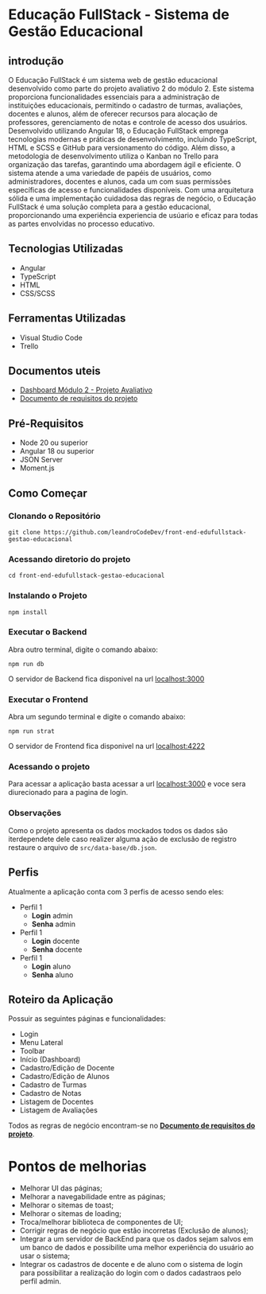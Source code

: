 # Educação FullStack - Sistema de Gestão Educacional

## introdução

O Educação FullStack é um sistema web de gestão educacional desenvolvido como parte do projeto avaliativo 2 do módulo 2. Este sistema proporciona funcionalidades essenciais para a administração de instituições educacionais, permitindo o cadastro de turmas, avaliações, docentes e alunos, além de oferecer recursos para alocação de professores, gerenciamento de notas e controle de acesso dos usuários. Desenvolvido utilizando Angular 18, o Educação FullStack emprega tecnologias modernas e práticas de desenvolvimento, incluindo TypeScript, HTML e SCSS e GitHub para versionamento do código. Além disso, a metodologia de desenvolvimento utiliza o Kanban no Trello para organização das tarefas, garantindo uma abordagem ágil e eficiente. O sistema atende a uma variedade de papéis de usuários, como administradores, docentes e alunos, cada um com suas permissões específicas de acesso e funcionalidades disponíveis. Com uma arquitetura sólida e uma implementação cuidadosa das regras de negócio, o Educação FullStack é uma solução completa para a gestão educacional, proporcionando uma experiência experiencia de usúario e eficaz para todas as partes envolvidas no processo educativo.


## Tecnologias Utilizadas

- Angular
- TypeScript
- HTML
- CSS/SCSS

## Ferramentas Utilizadas

- Visual Studio Code
- Trello

## Documentos uteis
- [Dashboard Módulo 2 - Projeto Avaliativo](https://trello.com/b/LsBKQGGy/modulo-2-projeto-avaliativo)
- [Documento de requisitos do projeto](https://docs.google.com/document/d/e/2PACX-1vS6cfVygMK6Wr1NnwHjAUq6HRwilGVD7f4cFDs2OUJYN97FbYt54NHY1At1RJhZeURVXzxp92MLf_oo/pub)



## Pré-Requisitos
- Node 20 ou superior
- Angular 18 ou superior
- JSON Server
- Moment.js

## Como Começar

### Clonando o Repositório

```
git clone https://github.com/leandroCodeDev/front-end-edufullstack-gestao-educacional
```
###  Acessando diretorio do projeto

```
cd front-end-edufullstack-gestao-educacional
```

### Instalando o Projeto

```
npm install
```

### Executar o Backend

Abra outro terminal, digite o comando abaixo:

```
npm run db
```

O servidor de Backend fica disponivel na url [localhost:3000](localhost:3000)

### Executar o Frontend

Abra um segundo terminal e digite o comando abaixo:

```
npm run strat
```
O servidor de Frontend fica disponivel na url [localhost:4222](localhost:4222)

### Acessando o projeto

Para acessar a aplicação basta acessar a url [localhost:3000](localhost:3000) e voce sera diurecionado para a pagina de login.

### Observações

Como o projeto apresenta os dados mockados todos os dados são iterdependete dele caso realizer alguma ação de exclusão de registro restaure o arquivo de ``src/data-base/db.json``.


## Perfis

Atualmente a aplicação conta com 3 perfis de acesso sendo eles:
- Perfil 1
  - **Login** admin 
  - **Senha** admin
- Perfil 1
  - **Login** docente 
  - **Senha** docente
- Perfil 1
  - **Login** aluno
  - **Senha** aluno



## Roteiro da Aplicação

Possuir as seguintes páginas e funcionalidades:

- Login
- Menu Lateral
- Toolbar
- Início (Dashboard)
- Cadastro/Edição de Docente
- Cadastro/Edição de Alunos
- Cadastro de Turmas
- Cadastro de Notas
- Listagem de Docentes
- Listagem de Avaliações

Todos as regras de negócio encontram-se no **[Documento de requisitos do projeto](https://docs.google.com/document/d/e/2PACX-1vS6cfVygMK6Wr1NnwHjAUq6HRwilGVD7f4cFDs2OUJYN97FbYt54NHY1At1RJhZeURVXzxp92MLf_oo/pub)**.


# Pontos de melhorias

- Melhorar UI das páginas;
- Melhorar a navegabilidade entre as páginas;
- Melhorar o sitemas de toast;
- Melhorar o sitemas de loading;
- Troca/melhorar biblioteca de componentes de UI;
- Corrigir regras de negócio que estão incorretas (Exclusão de alunos);
- Integrar a um servidor de BackEnd para que os dados sejam salvos em um banco de dados e possibilite uma melhor experiência do usuário ao usar o sistema;
- Integrar os cadastros de docente e de aluno com o sistema de login para possibilitar a realização do login com o dados cadastraos pelo perfil admin.
